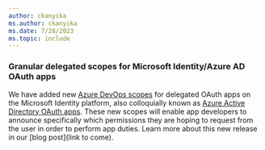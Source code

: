 ```yaml
---
author: ckanyika
ms.author: ckanyika
ms.date: 7/28/2023
ms.topic: include
---
```


### Granular delegated scopes for Microsoft Identity/Azure AD OAuth apps

We have added new [Azure DevOps scopes](https://learn.microsoft.com/azure/devops/integrate/get-started/authentication/oauth?view=azure-devops#scopes&preserve-view=true )  for delegated OAuth apps on the Microsoft Identity platform, also colloquially known as [Azure Active Directory OAuth apps](https://learn.microsoft.com/azure/devops/integrate/get-started/authentication/oauth?view=azure-devops#azure-ad-oauth&preserve-view=true ). These new scopes will enable app developers to announce specifically which permissions they are hoping to request from the user in order to perform app duties. Learn more about this new release in our [blog post](link to come).